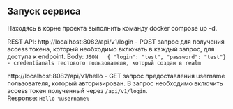 ## Запуск сервиса
Находясь в корне проекта выполнить команду docker compose up -d.

REST API:
http://localhost:8082/api/v1/login - POST запрос для получения access токена, который необходимо включать в каждый запрос, для доступа к endpoint.
Body:
`JSON  
{ "login": "test", "password": "test"} - credentianals тестового пользователя, который создан в realm`

http://localhost:8082/api/v1/hello - GET запрос предоставления username пользователя, который авторизирован. В запрос необходимо включить access токен полученный через `/api/v1/login`.  
Response:
`Hello %username%`
